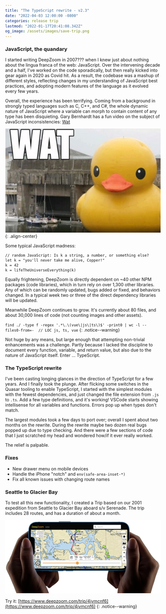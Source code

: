```yaml
---
title: "The TypeScript rewrite - v2.3"
date: "2022-04-03 12:00:00 -0800"
categories: release trip
lastmod: "2022-01-17T20:41:08.342Z"
og_image: /assets/images/save-trip.png
---
```


### JavaScript, the quandary 

I started writing DeepZoom in 2007??? when I knew just about nothing about the lingua franca of the web: JavaScript.  Over the intervening decade and a half, I've worked on the code sporadically, 
but then really kicked into gear again in 2020 as Covid hit.  As a result, the codebase was a mashup of different styles, reflecting changes in my understanding of JavaScript best practices, 
and adopting modern features of the language as it evolved every few years.

Overall, the experience has been terrifying.  Coming from a background in strongly typed languages such as C, C++, and C#, the whole dynamic nature of JavaScript where a variable can
morph to contain content of any type has been disquieting.  Gary Bernhardt has a fun video on the subject of JavaScript inconsistencies: <a href="https://www.destroyallsoftware.com/talks/wat" target="_blank"> Wat</a>

<a href="https://www.destroyallsoftware.com/talks/wat" target="_blank"> <img src="/assets/images/WAT.png"/></a>{: .align-center}

Some typical JavaScript madness:

```
// random JavaScript: Is k a string, a number, or something else?
let k = "you'll never take me alive, Copper!"
k = 42
k = lifeTheUniverseEverything(k)
```

Equally frightening, DeepZoom is directly dependent on ~40 other NPM packages (code libraries), which in turn rely on over 1,300 other libraries.  Any 
of which can be randomly updated, bugs added or fixed, and behaviors changed.  In a typical week two or three of the direct dependency libraries will be updated.

Meanwhile DeepZoom continues to grow.  It's currently about 80 files, and about 30,000 lines of code (not counting images and other assets).  

`find ./ -type f -regex '.*\.\(vue\|js\|ts\)$' -print0 | wc -l --files0-from=-  // LOC js, ts, vue`
{: .notice--warning}

Not huge by any means, but large enough that attempting non-trivial enhancements was a challenge.  Partly because I lacked the discipline to document every function, variable, and return value, but also due to the nature of JavaScript itself.
Enter ... TypeScript.

### The TypeScript rewrite

I've been casting longing glances in the direction of TypeScript for a few years.  And I finally took the plunge.  After flicking some switches in the Quasar tooling to enable TypeScript, I started  with the simplest modules with the fewest dependencies, and just changed the
file extension from `.js` to `.ts`.  Add a few type definitions, and it's working!  VSCode starts showing intellisense for all variables and functions.  Errors pop up when types don't match. 

The largest modules took a few days to port over; overall I spent about two months on the rewrite. During the rewrite maybe two dozen real bugs popped up due to type checking.  And there were a few sections of code that I just scratched my head and wondered how/if it ever really worked.

The relief is palpable.  


### Fixes

- New drawer menu on mobile devices
- Handle the iPhone "notch" and `env(safe-area-inset-*)`
- Fix all known issues with changing route names

### Seattle to Glacier Bay

To test all this new functionality, I created a Trip based on our 2001 expedition from Seattle to Glacier Bay aboard s/v Serenade.  The trip includes 28 routes, and has a duration of about a month.

[![](/assets/images/iPhoneGlacierBay.png)](https://www.deepzoom.com/trip/4jvmcnf6)

Try it: [https://www.deepzoom.com/trip/4jvmcnf6](https://www.deepzoom.com/trip/4jvmcnf6)
{: .notice--warning}